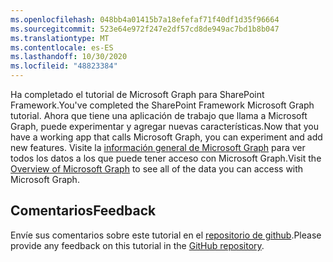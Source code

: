 ```yaml
---
ms.openlocfilehash: 048bb4a01415b7a18efefaf71f40df1d35f96664
ms.sourcegitcommit: 523e64e972f247e2df57cd8de949ac7bd1b8b047
ms.translationtype: MT
ms.contentlocale: es-ES
ms.lasthandoff: 10/30/2020
ms.locfileid: "48823384"
---
```

<!-- markdownlint-disable MD002 MD041 -->

<span data-ttu-id="dcbd1-101">Ha completado el tutorial de Microsoft Graph para SharePoint Framework.</span><span class="sxs-lookup"><span data-stu-id="dcbd1-101">You've completed the SharePoint Framework Microsoft Graph tutorial.</span></span> <span data-ttu-id="dcbd1-102">Ahora que tiene una aplicación de trabajo que llama a Microsoft Graph, puede experimentar y agregar nuevas características.</span><span class="sxs-lookup"><span data-stu-id="dcbd1-102">Now that you have a working app that calls Microsoft Graph, you can experiment and add new features.</span></span> <span data-ttu-id="dcbd1-103">Visite la [información general de Microsoft Graph](/graph/overview) para ver todos los datos a los que puede tener acceso con Microsoft Graph.</span><span class="sxs-lookup"><span data-stu-id="dcbd1-103">Visit the [Overview of Microsoft Graph](/graph/overview) to see all of the data you can access with Microsoft Graph.</span></span>

## <a name="feedback"></a><span data-ttu-id="dcbd1-104">Comentarios</span><span class="sxs-lookup"><span data-stu-id="dcbd1-104">Feedback</span></span>

<span data-ttu-id="dcbd1-105">Envíe sus comentarios sobre este tutorial en el [repositorio de github](https://github.com/microsoftgraph/msgraph-training-spfx).</span><span class="sxs-lookup"><span data-stu-id="dcbd1-105">Please provide any feedback on this tutorial in the [GitHub repository](https://github.com/microsoftgraph/msgraph-training-spfx).</span></span>
